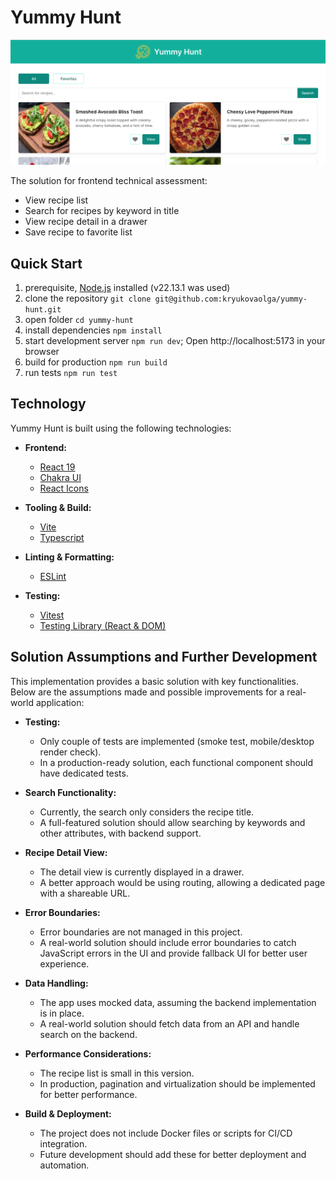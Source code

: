 # Yummy Hunt

![yummy hunt screenshot](./images/app-screen.png)

The solution for frontend technical assessment:

- View recipe list
- Search for recipes by keyword in title
- View recipe detail in a drawer
- Save recipe to favorite list

## Quick Start

1. prerequisite, [Node.js](https://nodejs.org/en) installed (v22.13.1 was used)
1. clone the repository `git clone git@github.com:kryukovaolga/yummy-hunt.git`
1. open folder `cd yummy-hunt`
1. install dependencies `npm install`
1. start development server `npm run dev`; Open http://localhost:5173 in your browser
1. build for production `npm run build`
1. run tests `npm run test `

## Technology

Yummy Hunt is built using the following technologies:

- **Frontend:**

  - [React 19](https://react.dev/)
  - [Chakra UI](https://chakra-ui.com/)
  - [React Icons](https://react-icons.github.io/react-icons/)

- **Tooling & Build:**

  - [Vite](https://vite.dev/)
  - [Typescript](https://www.typescriptlang.org/)

- **Linting & Formatting:**

  - [ESLint](https://eslint.org/)

- **Testing:**
  - [Vitest](https://vitest.dev/)
  - [Testing Library (React & DOM)](<(https://testing-library.com/)>)

## Solution Assumptions and Further Development

This implementation provides a basic solution with key functionalities. Below are the assumptions made and possible improvements for a real-world application:

- **Testing:**

  - Only couple of tests are implemented (smoke test, mobile/desktop render check).
  - In a production-ready solution, each functional component should have dedicated tests.

- **Search Functionality:**

  - Currently, the search only considers the recipe title.
  - A full-featured solution should allow searching by keywords and other attributes, with backend support.

- **Recipe Detail View:**

  - The detail view is currently displayed in a drawer.
  - A better approach would be using routing, allowing a dedicated page with a shareable URL.

- **Error Boundaries:**

  - Error boundaries are not managed in this project.
  - A real-world solution should include error boundaries to catch JavaScript errors in the UI and provide fallback UI for better user experience.

- **Data Handling:**

  - The app uses mocked data, assuming the backend implementation is in place.
  - A real-world solution should fetch data from an API and handle search on the backend.

- **Performance Considerations:**

  - The recipe list is small in this version.
  - In production, pagination and virtualization should be implemented for better performance.

- **Build & Deployment:**
  - The project does not include Docker files or scripts for CI/CD integration.
  - Future development should add these for better deployment and automation.
